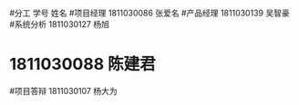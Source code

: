 # 
#分工	学号	姓名
#项目经理	1811030086	张爱名
#产品经理	1811030139	吴智豪
#系统分析	1811030127	杨旭
#        1811030088	陈建君
#项目答辩	1811030107	杨大为
